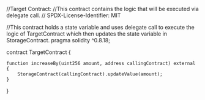 //Target Contract:
//This contract contains the logic that will be executed via delegate call.
// SPDX-License-Identifier: MIT

//This contract holds a state variable and uses delegate call to execute the logic of TargetContract which then updates the state variable in StorageContract.
pragma solidity ^0.8.18;

contract TargetContract {

    function increaseBy(uint256 amount, address callingContract) external {
        StorageContract(callingContract).updateValue(amount);
    }
}
